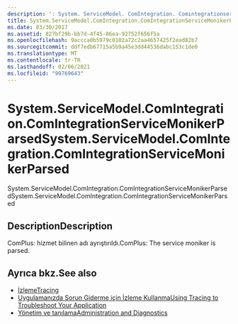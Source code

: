 ```yaml
---
description: ': System. ServiceModel. ComIntegration. Comıntegrationservicemonıkerayrıştırılmış hakkında daha fazla bilgi edinin'
title: System.ServiceModel.ComIntegration.ComIntegrationServiceMonikerParsed
ms.date: 03/30/2017
ms.assetid: 827bf29b-bb7d-4f45-86ea-92752f656f5a
ms.openlocfilehash: 9accca0b5979c0102a72c2aa4657425f2ead82b7
ms.sourcegitcommit: ddf7edb67715a5b9a45e3dd44536dabc153c1de0
ms.translationtype: MT
ms.contentlocale: tr-TR
ms.lasthandoff: 02/06/2021
ms.locfileid: "99769643"
---
```

# <a name="systemservicemodelcomintegrationcomintegrationservicemonikerparsed"></a><span data-ttu-id="db738-103">System.ServiceModel.ComIntegration.ComIntegrationServiceMonikerParsed</span><span class="sxs-lookup"><span data-stu-id="db738-103">System.ServiceModel.ComIntegration.ComIntegrationServiceMonikerParsed</span></span>

<span data-ttu-id="db738-104">System.ServiceModel.ComIntegration.ComIntegrationServiceMonikerParsed</span><span class="sxs-lookup"><span data-stu-id="db738-104">System.ServiceModel.ComIntegration.ComIntegrationServiceMonikerParsed</span></span>  
  
## <a name="description"></a><span data-ttu-id="db738-105">Description</span><span class="sxs-lookup"><span data-stu-id="db738-105">Description</span></span>  

 <span data-ttu-id="db738-106">ComPlus: hizmet bilinen adı ayrıştırıldı.</span><span class="sxs-lookup"><span data-stu-id="db738-106">ComPlus: The service moniker is parsed.</span></span>  
  
## <a name="see-also"></a><span data-ttu-id="db738-107">Ayrıca bkz.</span><span class="sxs-lookup"><span data-stu-id="db738-107">See also</span></span>

- [<span data-ttu-id="db738-108">İzleme</span><span class="sxs-lookup"><span data-stu-id="db738-108">Tracing</span></span>](index.md)
- [<span data-ttu-id="db738-109">Uygulamanızda Sorun Giderme için İzleme Kullanma</span><span class="sxs-lookup"><span data-stu-id="db738-109">Using Tracing to Troubleshoot Your Application</span></span>](using-tracing-to-troubleshoot-your-application.md)
- [<span data-ttu-id="db738-110">Yönetim ve tanılama</span><span class="sxs-lookup"><span data-stu-id="db738-110">Administration and Diagnostics</span></span>](../index.md)
